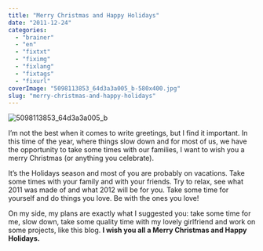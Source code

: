 ```yaml
---
title: "Merry Christmas and Happy Holidays"
date: "2011-12-24"
categories: 
  - "brainer"
  - "en"
  - "fixtxt"
  - "fiximg"
  - "fixlang"
  - "fixtags"
  - "fixurl"
coverImage: "5098113853_64d3a3a005_b-580x400.jpg"
slug: "merry-christmas-and-happy-holidays"
---
```


![](images/5098113853_64d3a3a005_b-580x400.jpg "5098113853_64d3a3a005_b")

I’m not the best when it comes to write greetings, but I find it important. In this time of the year, where things slow down and for most of us, we have the opportunity to take some times with our families, I want to wish you a merry Christmas (or anything you celebrate).

It’s the Holidays season and most of you are probably on vacations. Take some times with your family and with your friends. Try to relax, see what 2011 was made of and what 2012 will be for you. Take some time for yourself and do things you love. Be with the ones you love!

On my side, my plans are exactly what I suggested you: take some time for me, slow down, take some quality time with my lovely girlfriend and work on some projects, like this blog. **I wish you all a Merry Christmas and Happy Holidays.**
